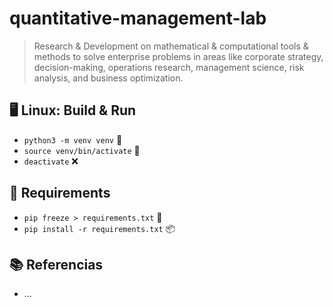 # quantitative-management-lab

> Research & Development on mathematical & computational tools & methods to solve enterprise problems in areas like corporate strategy, decision-making, operations research, management science, risk analysis, and business optimization.

## 🖥️ **Linux: Build & Run**

- `python3 -m venv venv` 🔧
- `source venv/bin/activate` 🚀
- `deactivate` ❌

## 📜 **Requirements**

- `pip freeze > requirements.txt` 📄
- `pip install -r requirements.txt` 📦

## 📚 **Referencias**

- ...

